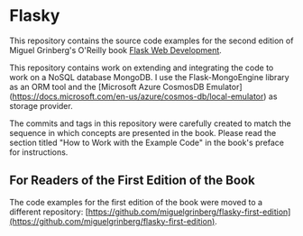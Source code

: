 Flasky
======

This repository contains the source code examples for the second edition of Miguel Grinberg's O'Reilly book [Flask Web Development](http://www.flaskbook.com).

This repository contains work on extending and integrating the code to work on a NoSQL database MongoDB. I use the Flask-MongoEngine library as an ORM tool and the [Microsoft Azure CosmosDB Emulator] (https://docs.microsoft.com/en-us/azure/cosmos-db/local-emulator) as storage provider.

The commits and tags in this repository were carefully created to match the sequence in which concepts are presented in the book. Please read the section titled "How to Work with the Example Code" in the book's preface for instructions.

For Readers of the First Edition of the Book
--------------------------------------------

The code examples for the first edition of the book were moved to a different repository: [https://github.com/miguelgrinberg/flasky-first-edition](https://github.com/miguelgrinberg/flasky-first-edition).
